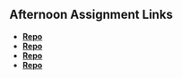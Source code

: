 ## Afternoon Assignment Links

* **[Repo](https://github.com/TylerHigby/Week2Monday)**
* **[Repo](https://github.com/TylerHigby/Week2Tuesday)**
* **[Repo](https://github.com/TylerHigby/Week2Wednesday)**
* **[Repo](https://github.com/TylerHigby/<ASSIGNMENT_REPO>)**
